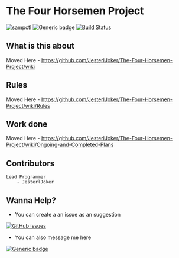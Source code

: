# The Four Horsemen Project

[![sampctl](https://shields.southcla.ws/badge/sampctl-tfhm-2f2f2f.svg?style=for-the-badge)](https://github.com/JesterlJoker/The-Four-Horsemen-Project)
![Generic badge](https://img.shields.io/badge/Unreleased-v0.0.1a-blue.svg?style=for-the-badge)
[![Build Status](https://travis-ci.org/JesterlJoker/The-Four-Horsemen-Project.svg?branch=master)](https://travis-ci.org/JesterlJoker/The-Four-Horsemen-Project)
## What is this about

Moved Here - https://github.com/JesterlJoker/The-Four-Horsemen-Project/wiki

## Rules

Moved Here - https://github.com/JesterlJoker/The-Four-Horsemen-Project/wiki/Rules

## Work done

Moved Here - https://github.com/JesterlJoker/The-Four-Horsemen-Project/wiki/Ongoing-and-Completed-Plans
## Contributors
    Lead Programmer
        - JesterlJoker

## Wanna Help?
- You can create a an issue as an suggestion

[![GitHub issues](https://img.shields.io/github/issues/JesterlJoker/The-Four-Horsemen-Project.svg?style=for-the-badge)](https://github.com/JesterlJoker/The-Four-Horsemen-Project/issues)
- You can also message me here

[![Generic badge](https://img.shields.io/badge/SAMP-JesterlJoker-blue.svg?style=for-the-badge)](http://forum.sa-mp.com/member.php?u=256400)
